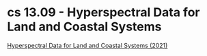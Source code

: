 
# cs 13.09 - Hyperspectral Data for Land and Coastal Systems

[Hyperspectral Data for Land and Coastal Systems (2021)](https://appliedsciences.nasa.gov/join-mission/training/english/arset-hyperspectral-data-land-and-coastal-systems)

